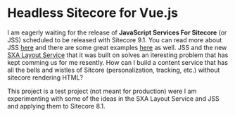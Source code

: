 # Headless Sitecore for Vue.js

I am eagerly waiting for the release of **JavaScript Services For Sitecore** (or JSS) scheduled to be released with Sitecore 9.1. 
You can read more about JSS [here](https://jss.sitecore.net/) and there are some great examples [here](https://github.com/Sitecore/jss) as well.
JSS and the new [SXA Layout Service](https://doc.sitecore.net/sitecore_experience_accelerator/data_modeling/json/use_sxa_layout_service_to_model_your_pages_in_json) that it was built on solves an iteresting problem that has kept comming us for me resently. 
How can I build a content service that has all the bells and wistles of Sitcore (personalization, tracking, etc.) without sitecore rendering HTML?

This project is a test project (not meant for production) were I am experimenting with some of the ideas in the SXA Layout Service and JSS and applying them to Sitecore 8.1.
